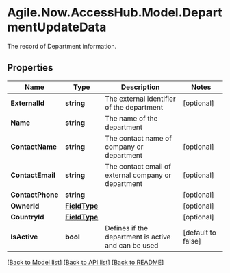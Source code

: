 # Agile\.Now\.AccessHub.Model.DepartmentUpdateData
The record of Department information.

## Properties

Name | Type | Description | Notes
------------ | ------------- | ------------- | -------------
**ExternalId** | **string** | The external identifier of the department | [optional] 
**Name** | **string** | The name of the department | 
**ContactName** | **string** | The contact name of company or department | [optional] 
**ContactEmail** | **string** | The contact email of external company or department | [optional] 
**ContactPhone** | **string** |  | [optional] 
**OwnerId** | [**FieldType**](FieldType.md) |  | [optional] 
**CountryId** | [**FieldType**](FieldType.md) |  | [optional] 
**IsActive** | **bool** | Defines if the department is active and can be used | [default to false]

[[Back to Model list]](../README.md#documentation-for-models) [[Back to API list]](../README.md#documentation-for-api-endpoints) [[Back to README]](../README.md)

